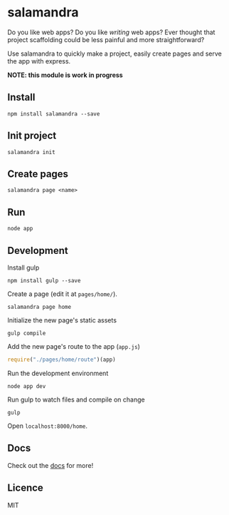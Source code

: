 salamandra
==========

Do you like web apps? Do you like *writing* web apps?
Ever thought that project scaffolding could be less painful and more straightforward?

Use salamandra to quickly make a project, easily create pages and serve the app with express.

**NOTE: this module is work in progress**

## Install

```
npm install salamandra --save
```

## Init project

```
salamandra init
```

## Create pages

```
salamandra page <name>
```

## Run

```
node app
```

## Development

Install gulp

```
npm install gulp --save
```

Create a page (edit it at `pages/home/`).

```
salamandra page home
```

Initialize the new page's static assets

```
gulp compile
```

Add the new page's route to the app (`app.js`)

```js
require("./pages/home/route")(app)
```

Run the development environment

```
node app dev
```

Run gulp to watch files and compile on change

```
gulp
```

Open `localhost:8000/home`.


## Docs

Check out the [docs](docs) for more!

## Licence

MIT
